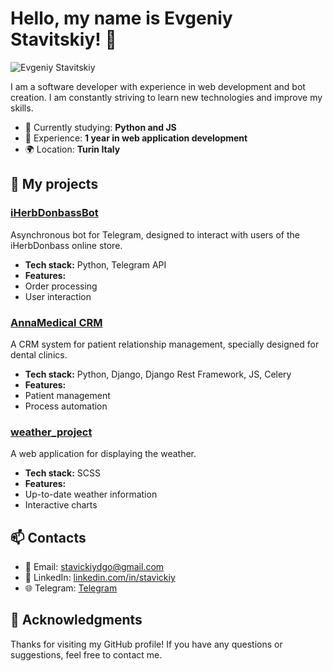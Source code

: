 # Hello, my name is Evgeniy Stavitskiy! 👋

![Evgeniy Stavitskiy](https://t.me/Eugenius71991)

I am a software developer with experience in web development and bot creation. I am constantly striving to learn new technologies and improve my skills.

- 🌱 Currently studying: **Python and JS**
- 💼 Experience: **1 year in web application development**
- 🌍 Location: **Turin Italy**

## 🚀 My projects

### [iHerbDonbassBot](https://github.com/Stavickiy/telegram_bot)
Asynchronous bot for Telegram, designed to interact with users of the iHerbDonbass online store.

- **Tech stack:** Python, Telegram API
- **Features:**
- Order processing
- User interaction

### [AnnaMedical CRM](https://github.com/Stavickiy/annamedical)
A CRM system for patient relationship management, specially designed for dental clinics.

- **Tech stack:** Python, Django, Django Rest Framework, JS, Celery
- **Features:**
- Patient management
- Process automation

### [weather_project](https://github.com/Stavickiy/weather_project)
A web application for displaying the weather.

- **Tech stack:** SCSS
- **Features:**
- Up-to-date weather information
- Interactive charts

## 📫 Contacts

- 📧 Email: [stavickiydgo@gmail.com](mailto:stavickiydgo@gmail.com)
- 💼 LinkedIn: [linkedin.com/in/stavickiy](https://www.linkedin.com/in/yevhen-stavytskyi-b721a7280/)
- 🌐 Telegram: [Telegram]([https://stavickiy.com](https://t.me/Eugenius71991))

## 💬 Acknowledgments

Thanks for visiting my GitHub profile! If you have any questions or suggestions, feel free to contact me.
